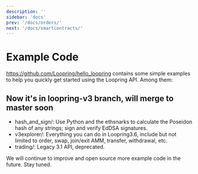 ```yaml
---
description: ''
sidebar: 'docs'
prev: '/docs/orders/'
next: '/docs/smartcontracts/'
---
```



# Example Code

https://github.com/Loopring/hello_loopring contains some simple examples to help you quickly get started using the Loopring API. Among them:

## Now it's in loopring-v3 branch, will merge to master soon

   - hash_and_sign/: Use Python and the ethsnarks to calculate the Poseidon hash of any strings; sign and verify EdDSA signatures.
   - v3explorer/: Everything you can do in Loopring3.6, include but not limited to order, swap, join/exit AMM, transfer, withdrawal, etc.
   - trading/: Legacy 3.1 API, deprecated.

We will continue to improve and open source more example code in the future. Stay tuned.
